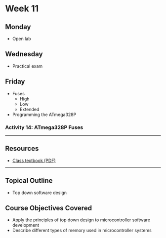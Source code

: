 # Week 11

## Monday
- Open lab

## Wednesday
- Practical exam

## Friday
- Fuses
  - High
  - Low
  - Extended
- Programming the ATmega328P

### Activity 14: ATmega328P Fuses

---

## Resources
- [Class textbook (PDF)](https://doctor-pasquale.com/wp-content/uploads/2021/02/The-Yellow-Book.pdf)

---

## Topical Outline
- Top down software design

## Course Objectives Covered
- Apply the principles of top down design to microcontroller software development
- Describe different types of memory used in microcontroller systems
